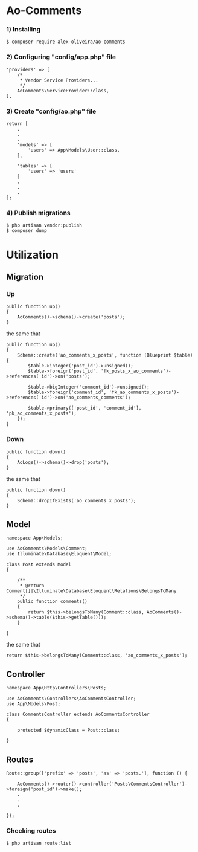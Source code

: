 # Ao-Comments

### 1) Installing
````
$ composer require alex-oliveira/ao-comments
````

### 2) Configuring "config/app.php" file
````
'providers' => [
    /*
     * Vendor Service Providers...
     */
    AoComments\ServiceProvider::class,
],
````

### 3) Create "config/ao.php" file
````
return [
    .
    .
    .
    'models' => [
        'users' => App\Models\User::class,
    ],
        
    'tables' => [
        'users' => 'users'
    ]
    .
    .
    .
];
````

### 4) Publish migrations
````
$ php artisan vendor:publish
$ composer dump
````





# Utilization 

## Migration

### Up
````
public function up()
{
    AoComments()->schema()->create('posts');
}
````
the same that
````
public function up()
{    
    Schema::create('ao_comments_x_posts', function (Blueprint $table) {
        $table->integer('post_id')->unsigned();
        $table->foreign('post_id', 'fk_posts_x_ao_comments')->references('id')->on('posts');
        
        $table->bigInteger('comment_id')->unsigned();
        $table->foreign('comment_id', 'fk_ao_comments_x_posts')->references('id')->on('ao_comments_comments');
        
        $table->primary(['post_id', 'comment_id'], 'pk_ao_comments_x_posts');
    });
}
````

### Down
````
public function down()
{
    AoLogs()->schema()->drop('posts');
}
````
the same that
````
public function down()
{    
    Schema::dropIfExists('ao_comments_x_posts');
}
````





## Model
````
namespace App\Models;

use AoComments\Models\Comment;
use Illuminate\Database\Eloquent\Model;

class Post extends Model
{

    /**
     * @return Comment[]|\Illuminate\Database\Eloquent\Relations\BelongsToMany
     */
    public function comments()
    {
        return $this->belongsToMany(Comment::class, AoComments()->schema()->table($this->getTable()));
    }
    
}
````
the same that
````
return $this->belongsToMany(Comment::class, 'ao_comments_x_posts');
````





## Controller
````
namespace App\Http\Controllers\Posts;

use AoComments\Controllers\AoCommentsController;
use App\Models\Post;

class CommentsController extends AoCommentsController
{

    protected $dynamicClass = Post::class;
    
}
````





## Routes
````
Route::group(['prefix' => 'posts', 'as' => 'posts.'], function () {

    AoComments()->router()->controller('Posts\CommentsController')->foreign('post_id')->make();
    .
    .
    .
    
});
````

### Checking routes
````
$ php artisan route:list
````